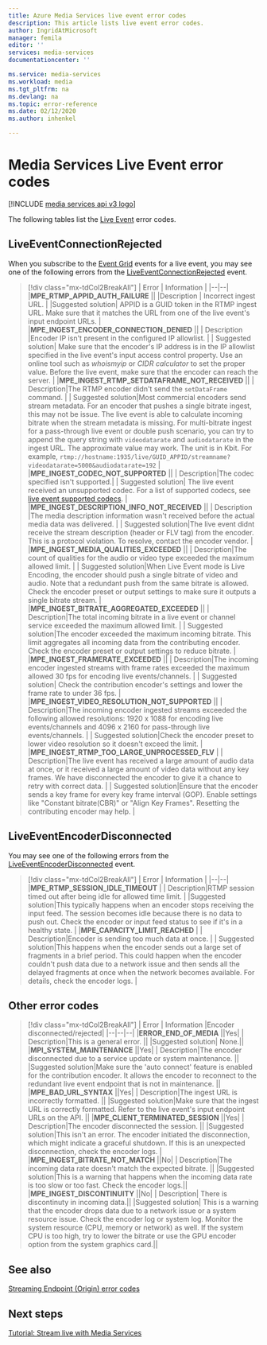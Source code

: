 ```yaml
---
title: Azure Media Services live event error codes 
description: This article lists live event error codes.
author: IngridAtMicrosoft
manager: femila
editor: ''
services: media-services
documentationcenter: ''

ms.service: media-services
ms.workload: media
ms.tgt_pltfrm: na
ms.devlang: na
ms.topic: error-reference
ms.date: 02/12/2020
ms.author: inhenkel

---
```


# Media Services Live Event error codes

[!INCLUDE [media services api v3 logo](./includes/v3-hr.md)]

The following tables list the [Live Event](live-events-outputs-concept.md) error codes.

## LiveEventConnectionRejected

When you subscribe to the [Event Grid](../../event-grid/index.yml) events for a
live event, you may see one of the following errors from the
[LiveEventConnectionRejected](media-services-event-schemas.md\#liveeventconnectionrejected)
event.

> [!div class="mx-tdCol2BreakAll"]
>| Error | Information |
>|--|--|
>|**MPE_RTMP_APPID_AUTH_FAILURE** ||
>|Description | Incorrect ingest URL. |
>|Suggested solution| APPID is a GUID token in the RTMP ingest URL. Make sure that it matches the URL from one of the live event's input endpoint URLs. |
>|**MPE_INGEST_ENCODER_CONNECTION_DENIED** ||
>| Description |Encoder IP isn't present in the configured IP allowlist. |
>| Suggested solution| Make sure that the encoder's IP address is in the IP allowlist specified in the live event's input access control property. Use an online tool such as *whoismyip* or *CIDR calculator* to set the proper value. Before the live event, make sure that the encoder can reach the server. |
>|**MPE_INGEST_RTMP_SETDATAFRAME_NOT_RECEIVED** ||
>| Description|The RTMP encoder didn't send the `setDataFrame` command. |
>| Suggested solution|Most commercial encoders send stream metadata. For an encoder that pushes a single bitrate ingest, this may not be issue. The live event is able to calculate incoming bitrate when the stream metadata is missing. For multi-bitrate ingest for a pass-through live event or double push scenario, you can try to append the query string with `videodatarate` and `audiodatarate` in the ingest URL. The approximate value may work. The unit is in Kbit. For example,  `rtmp://hostname:1935/live/GUID_APPID/streamname?videodatarate=5000&audiodatarate=192` |
>|**MPE_INGEST_CODEC_NOT_SUPPORTED** ||
>| Description|The codec specified isn't supported.|
>| Suggested solution| The live event received an unsupported codec. For a list of supported codecs, see [live event supported codecs](live-event-types-comparison.md). |
>|**MPE_INGEST_DESCRIPTION_INFO_NOT_RECEIVED** ||
>| Description |The media description information wasn't received before the actual media data was delivered. |
>| Suggested solution|The live event didnt receive the stream description (header or FLV tag) from the encoder. This is a protocol violation. To resolve, contact the encoder vendor. |
>|**MPE_INGEST_MEDIA_QUALITIES_EXCEEDED** ||
>| Description|The count of qualities for the audio or video type exceeded the maximum allowed limit. |
>| Suggested solution|When Live Event mode is Live Encoding, the encoder should push a single bitrate of video and audio.  Note that a redundant push from the same bitrate is allowed. Check the encoder preset or output settings to make sure it outputs a single bitrate stream. |
>|**MPE_INGEST_BITRATE_AGGREGATED_EXCEEDED** ||
>| Description|The total incoming bitrate in a live event or channel service exceeded the maximum allowed limit. |
>| Suggested solution|The encoder exceeded the maximum incoming bitrate. This limit aggregates all incoming data from the contributing encoder. Check the encoder preset or output settings to reduce bitrate. |
>|**MPE_INGEST_FRAMERATE_EXCEEDED** ||
>| Description|The incoming encoder ingested streams with frame rates exceeded the maximum allowed 30 fps for encoding live events/channels. |
>| Suggested solution| Check the contribution encoder's settings and lower the frame rate to under 36 fps. |
>|**MPE_INGEST_VIDEO_RESOLUTION_NOT_SUPPORTED** ||
>| Description|The incoming encoder ingested streams exceeded the following allowed resolutions: 1920 x 1088 for encoding live events/channels and 4096 x 2160 for pass-through live events/channels. |
>| Suggested solution|Check the encoder preset to lower video resolution so it doesn't exceed the limit. |
>|**MPE_INGEST_RTMP_TOO_LARGE_UNPROCESSED_FLV** |
>| Description|The live event has received a large amount of audio data at once, or it received a large amount of video data without any key frames. We have disconnected the encoder to give it a chance to retry with correct data. |
>| Suggested solution|Ensure that the encoder sends a key frame for every key frame interval (GOP).  Enable settings like "Constant bitrate(CBR)" or "Align Key Frames". Resetting the contributing encoder may help. |

## LiveEventEncoderDisconnected

You may see one of the following errors from the
[LiveEventEncoderDisconnected](media-services-event-schemas.md\#liveeventencoderdisconnected)
event.

> [!div class="mx-tdCol2BreakAll"]
>| Error | Information |
>|--|--|
>|**MPE_RTMP_SESSION_IDLE_TIMEOUT** |
>| Description|RTMP session timed out after being idle for allowed time limit. |
>|Suggested solution|This typically happens when an encoder stops receiving the input feed. The session becomes idle because there is no data to push out. Check the encoder or input feed status to see if it's in a healthy state. |
>|**MPE_CAPACITY_LIMIT_REACHED** |
>| Description|Encoder is sending too much data at once. |
>| Suggested solution|This happens when the encoder sends out a large set of fragments in a brief period.  This could happen when the encoder couldn't push data due to a network issue and then sends all the delayed fragments at once when the network becomes available. For details, check the encoder logs. |


## Other error codes

> [!div class="mx-tdCol2BreakAll"]
>| Error | Information |Encoder disconnected/rejected|
>|--|--|--|
>|**ERROR_END_OF_MEDIA** ||Yes|
>| Description|This is a general error. ||
>|Suggested solution| None.||
>|**MPI_SYSTEM_MAINTENANCE** ||Yes|
>| Description|The encoder disconnected due to a service update or system maintenance. ||
>|Suggested solution|Make sure the 'auto connect' feature is enabled for the contribution encoder. It allows the encoder to reconnect to the redundant live event endpoint that is not in maintenance. ||
>|**MPE_BAD_URL_SYNTAX** ||Yes|
>| Description|The ingest URL is incorrectly formatted. ||
>|Suggested solution|Make sure that the ingest URL is correctly formatted. Refer to the live event's input endpoint URLs on the API. ||
>|**MPE_CLIENT_TERMINATED_SESSION** ||Yes|
>| Description|The encoder disconnected the session.  ||
>|Suggested solution|This isn't an error. The encoder initiated the disconnection, which might indicate a graceful shutdown. If this is an unexpected disconnection, check the encoder logs. |
>|**MPE_INGEST_BITRATE_NOT_MATCH** ||No|
>| Description|The incoming data rate doesn't match the expected bitrate. ||
>|Suggested solution|This is a warning that happens when the incoming data rate is too slow or too fast. Check the encoder logs.||
>|**MPE_INGEST_DISCONTINUITY** ||No|
>| Description| There is discontinuty in incoming data.||
>|Suggested solution| This is a warning that the encoder drops data due to a network issue or a system resource issue. Check the encoder log or system log. Monitor the system resource (CPU, memory or network) as well. If the system CPU is too high, try to lower the bitrate or use the GPU encoder option from the system graphics card.||

## See also

[Streaming Endpoint (Origin) error codes](streaming-endpoint-error-codes.md)

## Next steps

[Tutorial: Stream live with Media Services](stream-live-tutorial-with-api.md)
